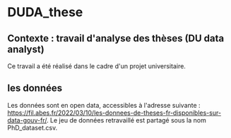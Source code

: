 # DUDA_these
## Contexte : travail d'analyse des thèses (DU data analyst)
Ce travail a été réalisé dans le cadre d'un projet universitaire. 

## les données
Les données sont en open data, accessibles à l'adresse suivante : https://fil.abes.fr/2022/03/10/les-donnees-de-theses-fr-disponibles-sur-data-gouv-fr/.
Le jeu de données retravaillé est partagé sous la nom PhD_dataset.csv.
